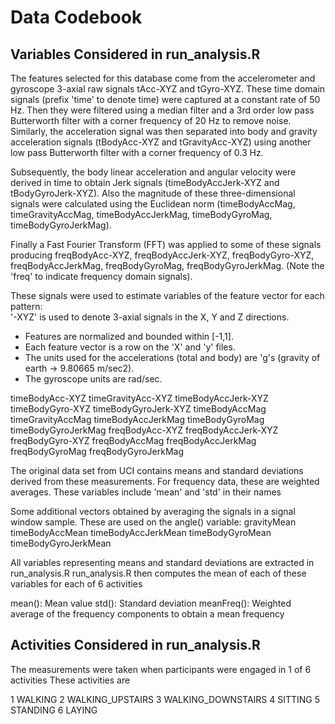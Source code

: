 # Data Codebook

## Variables Considered in run_analysis.R 

The features selected for this database come from the accelerometer and gyroscope 3-axial raw signals tAcc-XYZ and tGyro-XYZ. These time domain signals (prefix 'time' to denote time) were captured at a constant rate of 50 Hz. Then they were filtered using a median filter and a 3rd order low pass Butterworth filter with a corner frequency of 20 Hz to remove noise. Similarly, the acceleration signal was then separated into body and gravity acceleration signals (tBodyAcc-XYZ and tGravityAcc-XYZ) using another low pass Butterworth filter with a corner frequency of 0.3 Hz. 

Subsequently, the body linear acceleration and angular velocity were derived in time to obtain Jerk signals (timeBodyAccJerk-XYZ and tBodyGyroJerk-XYZ). Also the magnitude of these three-dimensional signals were calculated using the Euclidean norm (timeBodyAccMag, timeGravityAccMag, timeBodyAccJerkMag, timeBodyGyroMag, timeBodyGyroJerkMag). 

Finally a Fast Fourier Transform (FFT) was applied to some of these signals producing freqBodyAcc-XYZ, freqBodyAccJerk-XYZ, freqBodyGyro-XYZ, freqBodyAccJerkMag, freqBodyGyroMag, freqBodyGyroJerkMag. (Note the 'freq' to indicate frequency domain signals). 

These signals were used to estimate variables of the feature vector for each pattern:  
'-XYZ' is used to denote 3-axial signals in the X, Y and Z directions.

- Features are normalized and bounded within [-1,1]. 
- Each feature vector is a row on the 'X' and 'y' files. 
- The units used for the accelerations (total and body) are 'g's (gravity of earth -> 9.80665 m/sec2). 
- The gyroscope units are rad/sec.

timeBodyAcc-XYZ
timeGravityAcc-XYZ
timeBodyAccJerk-XYZ
timeBodyGyro-XYZ
timeBodyGyroJerk-XYZ
timeBodyAccMag
timeGravityAccMag
timeBodyAccJerkMag
timeBodyGyroMag
timeBodyGyroJerkMag
freqBodyAcc-XYZ
freqBodyAccJerk-XYZ
freqBodyGyro-XYZ
freqBodyAccMag
freqBodyAccJerkMag
freqBodyGyroMag
freqBodyGyroJerkMag

The original data set from UCI contains means and standard deviations derived from these measurements. 
For frequency data, these are weighted averages.
These variables include 'mean' and 'std' in their names

Some additional vectors obtained by averaging the signals in a signal window sample. These are used on the angle() variable:
gravityMean
timeBodyAccMean
timeBodyAccJerkMean
timeBodyGyroMean
timeBodyGyroJerkMean

All variables representing means and standard deviations are extracted in  run_analysis.R 
run_analysis.R then computes the mean of each of these variables for each of 6 activities

mean(): Mean value
std(): Standard deviation
meanFreq(): Weighted average of the frequency components to obtain a mean frequency


## Activities Considered in run_analysis.R
The measurements were taken when participants were engaged in 1 of 6 activities
These activities are

1 WALKING
2 WALKING_UPSTAIRS
3 WALKING_DOWNSTAIRS
4 SITTING
5 STANDING
6 LAYING



